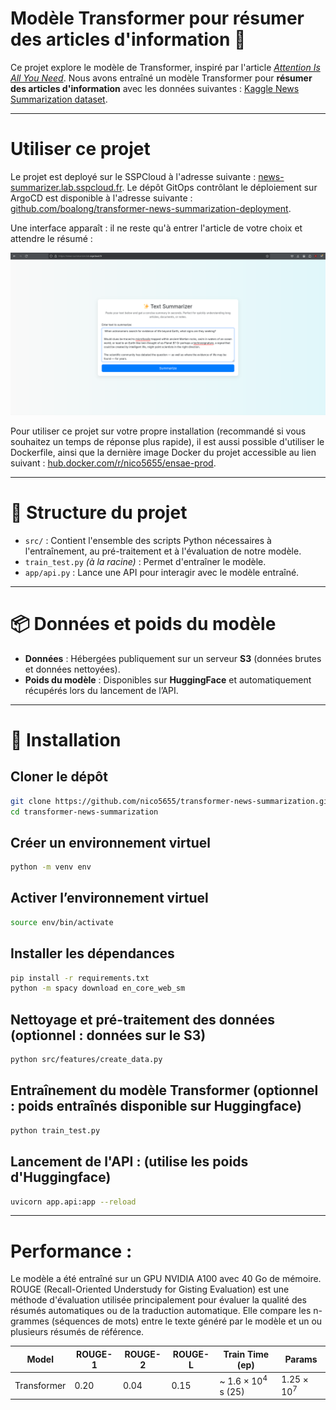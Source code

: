 # Modèle Transformer pour résumer des articles d'information :newspaper:

Ce projet explore le modèle de Transformer, inspiré par l'article [*Attention Is All You Need*](https://arxiv.org/abs/1706.03762). Nous avons entraîné un modèle Transformer pour **résumer des articles d'information** avec les données suivantes : [Kaggle News Summarization dataset](https://www.kaggle.com/datasets/sbhatti/news-summarization).


---

# Utiliser ce projet

Le projet est deployé sur le SSPCloud à l'adresse suivante : [news-summarizer.lab.sspcloud.fr](https://news-summarizer.lab.sspcloud.fr/). Le dépôt GitOps contrôlant le déploiement sur ArgoCD est disponible à l'adresse suivante : [github.com/boalong/transformer-news-summarization-deployment](https://github.com/boalong/transformer-news-summarization-deployment).

Une interface apparaît : il ne reste qu'à entrer l'article de votre choix et attendre le résumé :

![Exemple](img/input.png)

Pour utiliser ce projet sur votre propre installation (recommandé si vous souhaitez un temps de réponse plus rapide), il est aussi possible d'utiliser le Dockerfile, ainsi que la dernière image Docker du projet accessible au lien suivant : [hub.docker.com/r/nico5655/ensae-prod](https://hub.docker.com/r/nico5655/ensae-prod).

---


# 📁 Structure du projet

- `src/` : Contient l'ensemble des scripts Python nécessaires à l'entraînement, au pré-traitement et à l'évaluation de notre modèle.
- `train_test.py` *(à la racine)* : Permet d'entraîner le modèle.
- `app/api.py` : Lance une API pour interagir avec le modèle entraîné.

---


# 📦 Données et poids du modèle

- **Données** : Hébergées publiquement sur un serveur **S3** (données brutes et données nettoyées).
- **Poids du modèle** : Disponibles sur **HuggingFace** et automatiquement récupérés lors du lancement de l’API.

---


# 🚀 Installation

## Cloner le dépôt
```bash
git clone https://github.com/nico5655/transformer-news-summarization.git
cd transformer-news-summarization
```
## Créer un environnement virtuel
```bash
python -m venv env
```
## Activer l’environnement virtuel
```bash
source env/bin/activate 
```
## Installer les dépendances
```bash
pip install -r requirements.txt
python -m spacy download en_core_web_sm
```
## Nettoyage et pré-traitement des données (optionnel : données sur le S3)
```bash
python src/features/create_data.py
```
## Entraînement du modèle Transformer (optionnel : poids entraînés disponible sur Huggingface)
```bash
python train_test.py
```
## Lancement de l'API : (utilise les poids d'Huggingface)
```bash
uvicorn app.api:app --reload
```

---


# Performance : 

Le modèle a été entraîné sur un GPU NVIDIA A100 avec 40 Go de mémoire. 
ROUGE (Recall-Oriented Understudy for Gisting Evaluation) est une méthode d'évaluation utilisée principalement pour évaluer la qualité des résumés automatiques ou de la traduction automatique. Elle compare les n-grammes (séquences de mots) entre le texte généré par le modèle et un ou plusieurs résumés de référence.

| Model                        | ROUGE-1 | ROUGE-2 | ROUGE-L | Train Time (ep)  | Params  |
|------------------------------|---------|---------|---------|------------------|---------|
| Transformer                  | 0.20    | 0.04    | 0.15    | ~ $1.6 \times 10^4$ s (25) | $1.25 \times 10^7$  |
